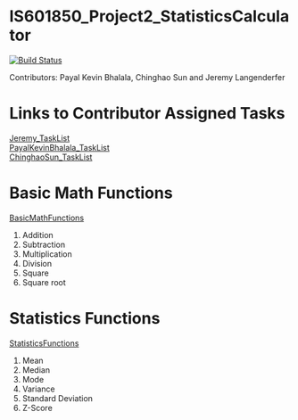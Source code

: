 # IS601850_Project2_StatisticsCalculator

[![Build Status](https://travis-ci.com/Cs586/IS601850_Project2_StatisticsCalculator.svg?branch=master)](https://travis-ci.com/Cs586/IS601850_Project2_StatisticsCalculator)

Contributors: Payal Kevin Bhalala, Chinghao Sun and Jeremy Langenderfer



# Links to Contributor Assigned Tasks
[Jeremy_TaskList](https://github.com/jderfer31/IS601850_Project2_StatisticsCalculator/blob/master/ContributorTasks/Jeremy_TaskList.md)  
[PayalKevinBhalala_TaskList](https://github.com/jderfer31/IS601850_Project2_StatisticsCalculator/blob/master/ContributorTasks/PayalKevinBhalala_TaskList.md)  
[ChinghaoSun_TaskList](https://github.com/jderfer31/IS601850_Project2_StatisticsCalculator/blob/master/ContributorTasks/ChinghaoSun_TaskList.md)

# Basic Math Functions
[BasicMathFunctions](https://github.com/jderfer31/IS601850_Project2_StatisticsCalculator/tree/master/Calculator)  

  1. Addition
  2. Subtraction
  3. Multiplication
  4. Division
  5. Square
  6. Square root
  
 # Statistics Functions
 [StatisticsFunctions](https://github.com/jderfer31/IS601850_Project2_StatisticsCalculator/tree/master/Statistics)
 
  1. Mean
  2. Median
  3. Mode
  4. Variance
  5. Standard Deviation
  6. Z-Score
